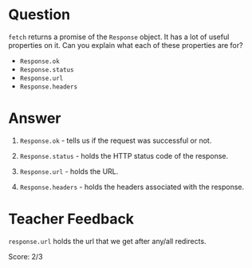# Question
`fetch` returns a promise of the `Response` object. It has a lot of useful properties on it. Can you explain what each of these properties are for?

- `Response.ok`
- `Response.status`
- `Response.url`
- `Response.headers`

# Answer

1. `Response.ok` - tells us if the request was successful or not.

2. `Response.status` - holds the  HTTP status code of the response.

3. `Response.url` - holds the URL.

4. `Response.headers` - holds the  headers associated  with the response.


# Teacher Feedback

`response.url` holds the url that we get after any/all redirects. 

Score: 2/3